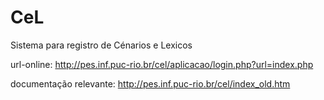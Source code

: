 # CeL
Sistema para registro de Cénarios e Lexicos

url-online: http://pes.inf.puc-rio.br/cel/aplicacao/login.php?url=index.php

documentação relevante: http://pes.inf.puc-rio.br/cel/index_old.htm
